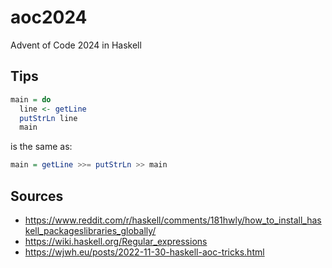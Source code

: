 # aoc2024

Advent of Code 2024 in Haskell

## Tips

```haskell
main = do
  line <- getLine
  putStrLn line
  main 
```
is the same as:
```haskell
main = getLine >>= putStrLn >> main
```

## Sources

- <https://www.reddit.com/r/haskell/comments/181hwly/how_to_install_haskell_packageslibraries_globally/>
- <https://wiki.haskell.org/Regular_expressions>
- <https://wjwh.eu/posts/2022-11-30-haskell-aoc-tricks.html>
